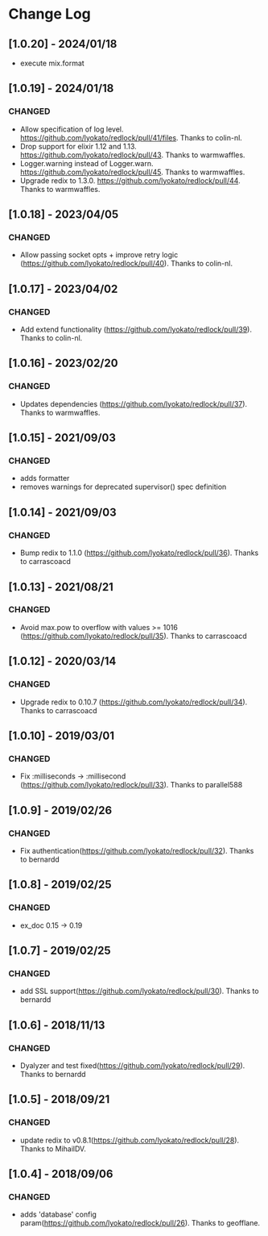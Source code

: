 # Change Log

## [1.0.20] - 2024/01/18

- execute mix.format

## [1.0.19] - 2024/01/18

### CHANGED

- Allow specification of log level. https://github.com/lyokato/redlock/pull/41/files. Thanks to colin-nl.
- Drop support for elixir 1.12 and 1.13. https://github.com/lyokato/redlock/pull/43. Thanks to warmwaffles.
- Logger.warning instead of Logger.warn. https://github.com/lyokato/redlock/pull/45. Thanks to warmwaffles.
- Upgrade redix to 1.3.0. https://github.com/lyokato/redlock/pull/44. Thanks to warmwaffles.

## [1.0.18] - 2023/04/05

### CHANGED

- Allow passing socket opts + improve retry logic (https://github.com/lyokato/redlock/pull/40). Thanks to colin-nl.

## [1.0.17] - 2023/04/02

### CHANGED

- Add extend functionality (https://github.com/lyokato/redlock/pull/39). Thanks to colin-nl.

## [1.0.16] - 2023/02/20

### CHANGED

- Updates dependencies (https://github.com/lyokato/redlock/pull/37). Thanks to warmwaffles.

## [1.0.15] - 2021/09/03

### CHANGED

- adds formatter
- removes warnings for deprecated supervisor() spec definition

## [1.0.14] - 2021/09/03

### CHANGED

- Bump redix to 1.1.0 (https://github.com/lyokato/redlock/pull/36). Thanks to carrascoacd

## [1.0.13] - 2021/08/21

### CHANGED

- Avoid max.pow to overflow with values >= 1016 (https://github.com/lyokato/redlock/pull/35). Thanks to carrascoacd

## [1.0.12] - 2020/03/14

### CHANGED

- Upgrade redix to 0.10.7 (https://github.com/lyokato/redlock/pull/34). Thanks to carrascoacd

## [1.0.10] - 2019/03/01

### CHANGED

- Fix :milliseconds -> :millisecond (https://github.com/lyokato/redlock/pull/33). Thanks to parallel588

## [1.0.9] - 2019/02/26

### CHANGED

- Fix authentication(https://github.com/lyokato/redlock/pull/32). Thanks to bernardd

## [1.0.8] - 2019/02/25

### CHANGED

- ex_doc 0.15 -> 0.19

## [1.0.7] - 2019/02/25

### CHANGED

- add SSL support(https://github.com/lyokato/redlock/pull/30). Thanks to bernardd

## [1.0.6] - 2018/11/13

### CHANGED

- Dyalyzer and test fixed(https://github.com/lyokato/redlock/pull/29). Thanks to bernardd

## [1.0.5] - 2018/09/21

### CHANGED

- update redix to v0.8.1(https://github.com/lyokato/redlock/pull/28). Thanks to MihailDV.

## [1.0.4] - 2018/09/06

### CHANGED

- adds 'database' config param(https://github.com/lyokato/redlock/pull/26). Thanks to geofflane.
